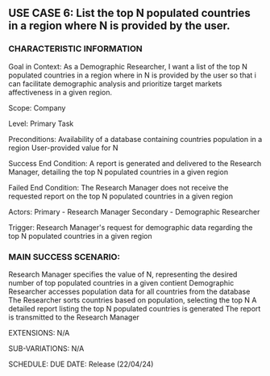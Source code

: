 ## USE CASE 6: List the top N populated countries in a region where N is provided by the user.

### CHARACTERISTIC INFORMATION

Goal in Context:
As a Demographic Researcher, I want a list of the top N populated countries in a region where in N is provided by the user so that i can facilitate demographic analysis and prioritize target markets affectiveness in a given region.

Scope:
Company

Level:
Primary Task

Preconditions:
Availability of a database containing countries population in a region
User-provided value for N

Success End Condition:
A report is generated and delivered to the Research Manager, detailing the top N populated countries in a given region

Failed End Condition:
The Research Manager does not receive the requested report on the top N populated countries in a given region

Actors:
Primary - Research Manager
Secondary - Demographic Researcher

Trigger:
Research Manager's request for demographic data regarding the top N populated countries in a given region

### MAIN SUCCESS SCENARIO:

Research Manager specifies the value of N, representing the desired number of top populated countries in a given contient
Demographic Researcher accesses population data for all countries from the database
The Researcher sorts countries based on population, selecting the top N
A detailed report listing the top N populated countries is generated
The report is transmitted to the Research Manager

EXTENSIONS:
N/A

SUB-VARIATIONS:
N/A

SCHEDULE:
DUE DATE: Release (22/04/24)